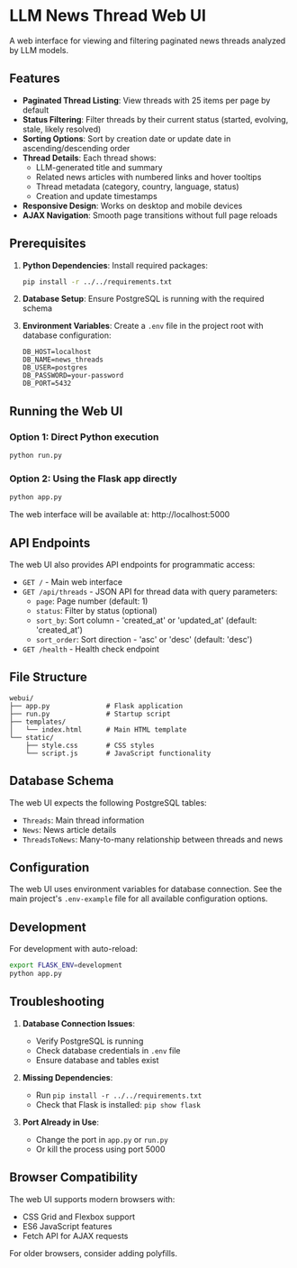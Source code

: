 # LLM News Thread Web UI

A web interface for viewing and filtering paginated news threads analyzed by LLM models.

## Features

- **Paginated Thread Listing**: View threads with 25 items per page by default
- **Status Filtering**: Filter threads by their current status (started, evolving, stale, likely resolved)
- **Sorting Options**: Sort by creation date or update date in ascending/descending order
- **Thread Details**: Each thread shows:
  - LLM-generated title and summary
  - Related news articles with numbered links and hover tooltips
  - Thread metadata (category, country, language, status)
  - Creation and update timestamps
- **Responsive Design**: Works on desktop and mobile devices
- **AJAX Navigation**: Smooth page transitions without full page reloads

## Prerequisites

1. **Python Dependencies**: Install required packages:
   ```bash
   pip install -r ../../requirements.txt
   ```

2. **Database Setup**: Ensure PostgreSQL is running with the required schema
3. **Environment Variables**: Create a `.env` file in the project root with database configuration:
   ```env
   DB_HOST=localhost
   DB_NAME=news_threads
   DB_USER=postgres
   DB_PASSWORD=your-password
   DB_PORT=5432
   ```

## Running the Web UI

### Option 1: Direct Python execution
```bash
python run.py
```

### Option 2: Using the Flask app directly
```bash
python app.py
```

The web interface will be available at: http://localhost:5000

## API Endpoints

The web UI also provides API endpoints for programmatic access:

- `GET /` - Main web interface
- `GET /api/threads` - JSON API for thread data with query parameters:
  - `page`: Page number (default: 1)
  - `status`: Filter by status (optional)
  - `sort_by`: Sort column - 'created_at' or 'updated_at' (default: 'created_at')
  - `sort_order`: Sort direction - 'asc' or 'desc' (default: 'desc')
- `GET /health` - Health check endpoint

## File Structure

```
webui/
├── app.py              # Flask application
├── run.py              # Startup script
├── templates/
│   └── index.html      # Main HTML template
└── static/
    ├── style.css       # CSS styles
    └── script.js       # JavaScript functionality
```

## Database Schema

The web UI expects the following PostgreSQL tables:

- `Threads`: Main thread information
- `News`: News article details
- `ThreadsToNews`: Many-to-many relationship between threads and news

## Configuration

The web UI uses environment variables for database connection. See the main project's `.env-example` file for all available configuration options.

## Development

For development with auto-reload:
```bash
export FLASK_ENV=development
python app.py
```

## Troubleshooting

1. **Database Connection Issues**: 
   - Verify PostgreSQL is running
   - Check database credentials in `.env` file
   - Ensure database and tables exist

2. **Missing Dependencies**:
   - Run `pip install -r ../../requirements.txt`
   - Check that Flask is installed: `pip show flask`

3. **Port Already in Use**:
   - Change the port in `app.py` or `run.py`
   - Or kill the process using port 5000

## Browser Compatibility

The web UI supports modern browsers with:
- CSS Grid and Flexbox support
- ES6 JavaScript features
- Fetch API for AJAX requests

For older browsers, consider adding polyfills.
